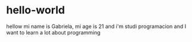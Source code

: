 # hello-world
hellow mi name is Gabriela, mi age is 21 and i'm studi programacion and I want to learn a lot about programming
